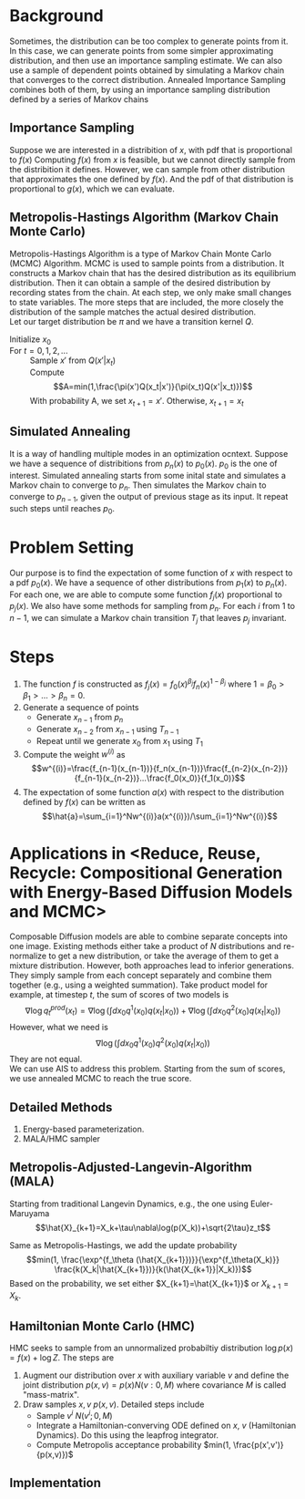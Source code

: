 # Background
Sometimes, the distribution can be too complex to generate points from it. In this case, we can generate points from some simpler approximating distribution, and then use an 
importance sampling estimate. We can also use a sample of dependent points obtained by simulating a Markov chain that converges to the correct distribution. Annealed Importance 
Sampling combines both of them, by using an importance sampling distribution defined by a series of Markov chains
## Importance Sampling
Suppose we are interested in a distribition of $x$, with pdf that is proportional to $f(x)$ Computing $f(x)$ from $x$ is feasible, but we cannot directly sample from the distribition
 it defines. However, we can sample from other distribution that approximates the one defined by $f(x)$. And the pdf of that distribution is proportional to $g(x)$, which we can evaluate.
## Metropolis-Hastings Algorithm (Markov Chain Monte Carlo)
Metropolis-Hastings Algorithm is a type of Markov Chain Monte Carlo (MCMC) Algorithm. MCMC is used to sample points from a distribution. It constructs a Markov chain that has the desired distribution as its equilibrium distribution. Then it can obtain a sample of the desired distribution by recording states from the chain. At each step, we only make small changes to state variables. The more steps that are included, the more closely the distribution of the sample matches the actual desired distribution.\
Let our target distribution be $\pi$ and we have a transition kernel $Q$.

Initialize $x_0$\
For $t=0,1,2,...$\
$\qquad$ Sample $x'$ from $Q(x'|x_t)$\
$\qquad$ Compute\
$$A=min(1,\frac{\pi(x')Q(x_t|x')}{\pi(x_t)Q(x'|x_t)})$$
$\qquad$ With probability A, we set $x_{t+1}=x'$. Otherwise, $x_{t+1}=x_t$

## Simulated Annealing
It is a way of handling multiple modes in an optimization ocntext. Suppose we have a sequence of distribitions from $p_n(x)$ to $p_0(x)$. $p_0$ is the one of interest. Simulated annealing starts from some inital state and simulates a Markov chain to converge to $p_n$. Then simulates the Markov chain to converge to $p_{n-1}$, given the output of previous stage as its input. It repeat such steps until reaches $p_0$.
# Problem Setting
Our purpose is to find the expectation of some function of $x$ with respect to a pdf $p_0(x)$. We have a sequence of other distributions from $p_1(x)$ to $p_n(x)$. For each one, we are able to compute some function $f_j(x)$ proportional to $p_j(x)$. We also have some methods for sampling from $p_n$. For each $i$ from 1 to $n-1$, we can simulate a Markov chain transition $T_j$ that leaves $p_j$ invariant.
# Steps
1. The function $f$ is constructed as $f_j(x)=f_0(x)^{\beta_j}f_n(x)^{1-\beta_j}$ where $1=\beta_0>\beta_1>...>\beta_n=0$.
2. Generate a sequence of points
   - Generate $x_{n-1}$ from $p_n$
   - Generate $x_{n-2}$ from $x_{n-1}$ using $T_{n-1}$
   - Repeat until we generate $x_0$ from $x_1$ using $T_1$
3. Compute the weight $w^{(i)}$ as \
$$w^{(i)}=\frac{f_{n-1}(x_{n-1})}{f_n(x_{n-1})}\frac{f_{n-2}(x_{n-2})}{f_{n-1}(x_{n-2})}...\frac{f_0(x_0)}{f_1(x_0)}$$
4. The expectation of some function $a(x)$ with respect to the distribution defined by $f(x)$ can be written as\
$$\hat{a}=\sum_{i=1}^Nw^{(i)}a(x^{(i)})/\sum_{i=1}^Nw^{(i)}$$
# Applications in <Reduce, Reuse, Recycle: Compositional Generation with Energy-Based Diffusion Models and MCMC>
Composable Diffusion models are able to combine separate concepts into one image. Existing methods either take a product of $N$ distributions and re-normalize to get a new distribution, or take the average of them to get a mixture distribution. However, both approaches lead to inferior generations. They simply sample from each concept separately and combine them together (e.g., using a weighted summation). Take product model for example, at timestep $t$, the sum of scores of two models is\
$$\nabla\log q_t^{prod}(x_t)=\nabla\log(\int dx_0q^1(x_0)q(x_t|x_0))+\nabla\log(\int dx_0q^2(x_0)q(x_t|x_0))$$
However, what we need is\
$$\nabla\log(\int dx_0q^1(x_0)q^2(x_0)q(x_t|x_0))$$
They are not equal.\
We can use AIS to address this problem. Starting from the sum of scores, we use annealed MCMC to reach the true score.
## Detailed Methods
1. Energy-based parameterization.
2. MALA/HMC sampler
## Metropolis-Adjusted-Langevin-Algorithm (MALA)
Starting from traditional Langevin Dynamics, e.g., the one using Euler-Maruyama\
$$\hat{X}_{k+1}=X_k+\tau\nabla\log(p(X_k))+\sqrt{2\tau}z_t$$

Same as Metropolis-Hastings, we add the update probability
$$min(1, \frac{\exp^{f_\theta (\hat{X_{k+1}})}}{\exp^{f_\theta(X_k)}} \frac{k(X_k|\hat{X_{k+1}})}{k(\hat{X_{k+1}}|X_k)})$$
Based on the probability, we set either $X_{k+1}=\hat{X_{k+1}}$ or $X_{k+1}=X_k$.
## Hamiltonian Monte Carlo (HMC)
HMC seeks to sample from an unnormalized probabiltiy distribution $\log p(x)=f(x)+\log Z$. The steps are
1. Augment our distribution over $x$ with auxiliary variable $v$ and define the joint distribution $p(x,v)=p(x)N(v:0,M)$ where covariance $M$ is called "mass-matrix".
2. Draw samples $x,v~p(x,v)$. Detailed steps include
   - Sample $v^i~N(v^i;0,M)$
   - Integrate a Hamiltonian-converving ODE defined on $x$, $v$ (Hamiltonian Dynamics). Do this using the leapfrog integrator.
   - Compute Metropolis acceptance probability $min(1, \frac{p(x',v')}{p(x,v)})$ 
## Implementation
